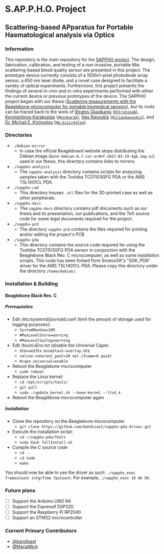 # S.AP.P.H.O. Project
## Scattering-based APparatus for Portable Haematological analysis via Optics

### Information
This repository is the main repository for the [SAPPHO project](http://microengineering.iem.ihu.gr/curprojects.html). The design, fabrication, calibration, and testing of a non-invasive, portable Mie scattering-based blood quality sensor are presented in this project. The prototype device currently consists of a 1500x1-pixel photodiode array sensor, a 650 nm laser diode, and a novel case designed to facilitate a variety of optical experiments. Furthermore, this project presents the findings of several in-vivo and in-vitro experiments performed with either the current device or previous prototypes of the device. The SAPPHO project began with our thesis ([Scattering measurements with the Beaglebone microcomputer for portable biomedical sensors](http://microengineering.iem.ihu.gr/repo/2022MichailidouBantis.pdf)\), but its roots can be traced back to the work of [Stratos Gkagkanis](http://microengineering.iem.ihu.gr/repo/2019Gkagkanis.pdf) ([`@StratosGK`](https://github.com/StratosGK)), [Konstantinos Karakostas](http://ikee.lib.auth.gr/record/305140?ln=el) ([`@konkarak`](https://www.linkedin.com/in/konkarak/)), [Ilias Kavoukis](http://microengineering.iem.ihu.gr/repo/2020Kavoukis.pdf) ([`@iliaskavoukis`](https://www.linkedin.com/in/iliaskavoukis/)), and [Dr. Michail E. Kiziroglou](https://spiral.imperial.ac.uk/bitstream/10044/1/48460/4/17_SPIE_asPublished.pdf) ([`@m.kiziroglou`](https://www.imperial.ac.uk/people/m.kiziroglou)).

### Directories
* `./debian-mirror`
  - In case the official Beagleboard website stops distributing the Debian image (`bone-debian-8.7-iot-armhf-2017-03-19-4gb.img.xz`) used in our thesis, this directory contains links to mirrors.
* `./sappho-analysis`
  - The `sappho-analysis` directory contains scripts for analyzing samples taken with the Toshiba TCD1103GFG PDA or the AMS TSL1401CL PDA.
* `./sappho-cad` 
  - This directory houses `.stl` files for the 3D-printed case as well as other peripherals.
* `./sappho-docs`
  - The `sappho-docs` directory contains pdf documents such as our thesis and its presentation, our publications, and the TeX source code for some legal documents required for the project.
* `./sappho-pcb`
  - The directory `sappho-pcb` contains the files required for printing and/or editing the project's PCB 
* `./sappho-pda`
  - This directory contains the source code required for using the Toshiba TCD1103GFG PDA sensor in conjunction with the Beaglebone Black Rev. C microcomputer, as well as some installation scripts. This code has been forked from StratosGK's "SGK_PDA" driver for the AMS TSL1401CL PDA. Please copy this directory under the directory `/home/debian/`.
  
### Installation & Building
#### Beaglebone Black Rev. C
##### Prerequisites
* Edit /etc/systemd/journald.conf (limit the amount of storage used for logging purposes):
  - `SystemMaxUse=16M`
  - `#MaxLevelStore=warning`
  - `#MaxLevelSyslog=warning`
* Edit /boot/uEnv.txt (disable the Universal Cape):
  - `dtb=am335x-boneblack-overlay.dtb`
  - `cmline-coherent_pool=1M net.ifname=0 quiet`
  - `#cape_universal=enable`
* Reboot the Beaglebone microcomputer
  - `sudo reboot`
* Replace the Linux kernel:
  - `cd /opt/scripts/tools/`
  - `git pull`
  - `sudo ./update_kernel.sh --bone-kernel --lts4_4`
* Reboot the Beaglebone microcomputer again

##### Installation
* Clone the repository on the Beaglebone microcomputer
  - `git clone https://github.com/bandisast/sappho-pda-driver.git`
* Execute the installation script:
  - `cd ~/sappho-pda/Tools`
  - `sudo bash fullInstall.sh`
* Compile the C source code
  - `cd ..`
  - `cd Code`
  - `make`

You should now be able to use the driver as such: `./sappho_exec framesCount intgrTime fpsCount`. For example, `./sappho_exec 10 40 50`.

### Future plans
- [ ] Support the Arduino UNO R4
- [ ] Support the Espressif ESP32D
- [ ] Support the Raspberry Pi RP2040
- [ ] Support an STM32 microcontroller

### Current Primary Contributors
* [@bandisast](https://github.com/bandisast)
* [@MariaMich](https://github.com/MariaMich)
